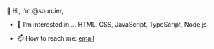 👋 Hi, I’m @sourcier,

- 👀 I’m interested in ...
HTML, CSS, JavaScript, TypeScript, Node.js

- 📫 How to reach me: [email](mailto:roger@sourcier.uk)
